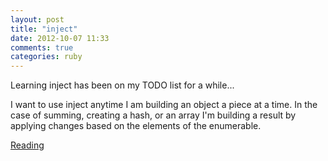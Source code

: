 ```yaml
---
layout: post
title: "inject"
date: 2012-10-07 11:33
comments: true
categories: ruby
---
```


Learning inject has been on my TODO list for a while...

I want to use inject anytime I am building an object a piece at a time. In the case of summing, creating a hash, or an array I'm building a result by applying changes based on the elements of the enumerable.

[Reading](http://blog.jayfields.com/2008/03/ruby-inject.html)